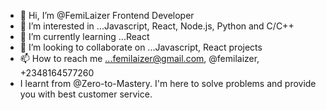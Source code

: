 - 👋 Hi, I’m @FemiLaizer Frontend Developer
- 👀 I’m interested in ...Javascript, React, Node.js, Python and C/C++
- 🌱 I’m currently learning ...React
- 💞️ I’m looking to collaborate on ...Javascript, React projects
- 📫 How to reach me ...femilaizer@gmail.com, @femilaizer, +2348164577260
- I learnt from @Zero-to-Mastery. I'm here to solve problems and provide you with best customer service. 
<!---
FemiLaizer/FemiLaizer is a ✨ special ✨ repository because its `README.md` (this file) appears on your GitHub profile.
You can click the Preview link to take a look at your changes.
--->



